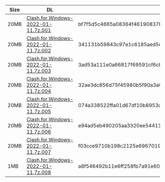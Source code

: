 |    Size   |     DL  | sha512sum |
|  ---  |  ---  |  ---  |
| 20MB | [Clash.for.Windows-2022-01-11.7z.001](https://cdn.jsdelivr.net/gh/appleians/cfw_intel@main/Clash.for.Windows-2022-01-11.7z.001) | bf7f5d5c4665a08364f46190837bb4bde09ecd6dd4c2585140c3e64a15ba8054ee687f00a9450b1f55a0945801c427d57b325830b22497fbd9922614edd03e96 |
| 20MB | [Clash.for.Windows-2022-01-11.7z.002](https://cdn.jsdelivr.net/gh/appleians/cfw_intel@main/Clash.for.Windows-2022-01-11.7z.002) | 341131b59843c97e1c6185aed5ebc4e9056a1fcf49a052ec99c3d63f58c8485ef84b6abf89e6afda8925108648f9851813a4f4613e5ce4b83c548d2a81fc5ead |
| 20MB | [Clash.for.Windows-2022-01-11.7z.003](https://cdn.jsdelivr.net/gh/appleians/cfw_intel@main/Clash.for.Windows-2022-01-11.7z.003) | 3ad53a111e0a66817f69591cf6cb888d49b8b4ab753fc62d856b8042efe955fe0d674c524efd2e5f87a287026cf5c3ada0172402bcbd15136f9113e15be787a9 |
| 20MB | [Clash.for.Windows-2022-01-11.7z.004](https://cdn.jsdelivr.net/gh/appleians/cfw_intel@main/Clash.for.Windows-2022-01-11.7z.004) | 32ae3dc856d75f45980b5f90a3a0ff0b05521651784c15631413b02c7e0d74bc60fd60b3fea5ac5c1fbfeb8be1388f335de25eba6347e2ccfe6c35e93b1d2b60 |
| 20MB | [Clash.for.Windows-2022-01-11.7z.005](https://cdn.jsdelivr.net/gh/appleians/cfw_intel@main/Clash.for.Windows-2022-01-11.7z.005) | 074a338522ffa01d67df10b8953c89a0321f931fe20417158c6082fcd1d2abd4a9e6bd8a347cb0ffc1430c684b6f1017bdc5146b962c9c18ccdfa01d2605e85a |
| 20MB | [Clash.for.Windows-2022-01-11.7z.006](https://cdn.jsdelivr.net/gh/appleians/cfw_intel@main/Clash.for.Windows-2022-01-11.7z.006) | e94ad5eb490205aa3320ee54411bd3db5c68d76ffabc3319d876fc40d8431696dd7b0e185c30a14572d11176ccb1ac16c6ce9c50ea77300572116ff65fd72642 |
| 20MB | [Clash.for.Windows-2022-01-11.7z.007](https://cdn.jsdelivr.net/gh/appleians/cfw_intel@main/Clash.for.Windows-2022-01-11.7z.007) | f03cce9710b198c2125e6967019027a87ae3183f4348aedf28a65f2eb39c4eeae05c120ebe7a3094a84ce9d9928e6ace83c3ae282e979f317541f10cddc399b6 |
| 1MB | [Clash.for.Windows-2022-01-11.7z.008](https://cdn.jsdelivr.net/gh/appleians/cfw_intel@main/Clash.for.Windows-2022-01-11.7z.008) | a8f546492b11e6ff258fb7a91e602df070dc4db8369a2da0dd43372cd1336e5fea3792a5ba6f123435a7ed705abbe03207fbd0aefb9ac2f5b2e457d7b88ae38b |
